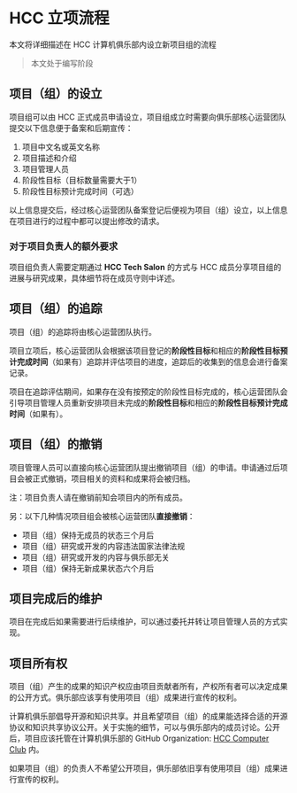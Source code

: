 # HCC 立项流程

本文将详细描述在 HCC 计算机俱乐部内设立新项目组的流程

> 本文处于编写阶段


## 项目（组）的设立

项目组可以由 HCC 正式成员申请设立，项目组成立时需要向俱乐部核心运营团队提交以下信息便于备案和后期宣传：

1. 项目中文名或英文名称
2. 项目描述和介绍
3. 项目管理人员
4. 阶段性目标（目标数量需要大于1）
5. 阶段性目标预计完成时间（可选）

以上信息提交后，经过核心运营团队备案登记后便视为项目（组）设立，以上信息在项目进行的过程中都可以提出修改的请求。

### 对于项目负责人的额外要求

项目组负责人需要定期通过 **HCC Tech Salon** 的方式与 HCC 成员分享项目组的进展与研究成果，具体细节将在成员守则中详述。


## 项目（组）的追踪

项目（组）的追踪将由核心运营团队执行。

项目立项后，核心运营团队会根据该项目登记的**阶段性目标**和相应的**阶段性目标预计完成时间**（如果有）追踪并评估项目的进度，追踪后的收集到的信息会进行备案记录。

项目在追踪评估期间，如果存在没有按预定的阶段性目标完成的，核心运营团队会引导项目管理人员重新安排项目未完成的**阶段性目标**和相应的**阶段性目标预计完成时间**（如果有）。


## 项目（组）的撤销

项目管理人员可以直接向核心运营团队提出撤销项目（组）的申请。申请通过后项目会被正式撤销，项目相关的资料和成果将会被归档。

注：项目负责人请在撤销前知会项目内的所有成员。

另：以下几种情况项目组会被核心运营团队**直接撤销**：

- 项目（组）保持无成员的状态三个月后
- 项目（组）研究或开发的内容违法国家法律法规
- 项目（组）研究或开发的内容与俱乐部无关
- 项目（组）保持无新成果状态六个月后


## 项目完成后的维护

项目在完成后如果需要进行后续维护，可以通过委托并转让项目管理人员的方式实现。


## 项目所有权

项目（组）产生的成果的知识产权应由项目贡献者所有，产权所有者可以决定成果的公开方式。俱乐部应该享有使用项目（组）成果进行宣传的权利。

计算机俱乐部倡导开源和知识共享。并且希望项目（组）的成果能选择合适的开源协议和知识共享协议公开。关于实施的细节，可以与俱乐部内的成员讨论。公开后，项目应该托管在计算机俱乐部的 GitHub Organization: [HCC Computer Club](https://github.com/UICHCC) 内。

如果项目（组）的负责人不希望公开项目，俱乐部依旧享有使用项目（组）成果进行宣传的权利。


